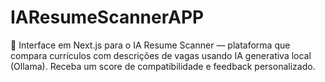 # IAResumeScannerAPP
💼 Interface em Next.js para o IA Resume Scanner — plataforma que compara currículos com descrições de vagas usando IA generativa local (Ollama). Receba um score de compatibilidade e feedback personalizado.
